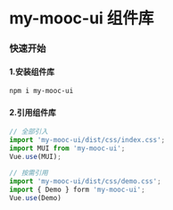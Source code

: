 # my-mooc-ui 组件库

### 快速开始

#### 1.安装组件库

```bash
npm i my-mooc-ui
```

#### 2.引用组件库
```javascript
// 全部引入
import 'my-mooc-ui/dist/css/index.css';
import MUI from 'my-mooc-ui';
Vue.use(MUI);

// 按需引用
import 'my-mooc-ui/dist/css/demo.css';
import { Demo } form 'my-mooc-ui';
Vue.use(Demo)
```